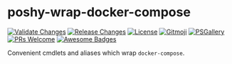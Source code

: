# poshy-wrap-docker-compose

[![Validate Changes](https://github.com/pwshrc/poshy-wrap-docker-compose/actions/workflows/validate.yml/badge.svg)](https://github.com/pwshrc/poshy-wrap-docker-compose/actions/workflows/validate.yml)
[![Release Changes](https://github.com/pwshrc/poshy-wrap-docker-compose/actions/workflows/release.yml/badge.svg)](https://github.com/pwshrc/poshy-wrap-docker-compose/actions/workflows/release.yml)
[![License](https://img.shields.io/github/license/pwshrc/poshy-wrap-docker-compose)](./LICENSE.txt)
[![Gitmoji](https://img.shields.io/badge/gitmoji-%20😜%20😍-FFDD67.svg?style=flat-square)](https://gitmoji.carloscuesta.me/)
[![PSGallery](https://img.shields.io/powershellgallery/dt/poshy-wrap-docker-compose.svg)](https://www.powershellgallery.com/packages/poshy-wrap-docker-compose)
[![PRs Welcome](https://img.shields.io/badge/PRs-welcome-brightgreen.svg?style=flat-square)](http://makeapullrequest.com)
[![Awesome Badges](https://img.shields.io/badge/badges-awesome-green.svg)](https://github.com/Naereen/badges)

Convenient cmdlets and aliases which wrap `docker-compose`.

